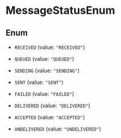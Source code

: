 

# MessageStatusEnum

## Enum


* `RECEIVED` (value: `"RECEIVED"`)

* `QUEUED` (value: `"QUEUED"`)

* `SENDING` (value: `"SENDING"`)

* `SENT` (value: `"SENT"`)

* `FAILED` (value: `"FAILED"`)

* `DELIVERED` (value: `"DELIVERED"`)

* `ACCEPTED` (value: `"ACCEPTED"`)

* `UNDELIVERED` (value: `"UNDELIVERED"`)



